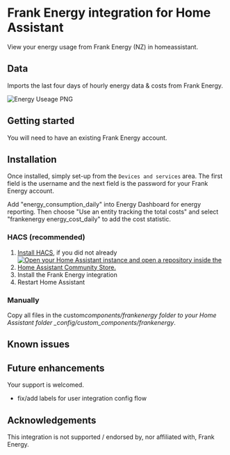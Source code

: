 # Frank Energy integration for Home Assistant

View your energy usage from Frank Energy (NZ) in homeassistant.

## Data

Imports the last four days of hourly energy data & costs from Frank Energy.

![Energy Useage PNG](/homeassistant-energy-graph.png "Energy Dashboard Reporting")

## Getting started

You will need to have an existing Frank Energy account.

## Installation

Once installed, simply set-up from the `Devices and services` area.
The first field is the username and the next field is the password for your Frank Energy account.

Add "energy_consumption_daily" into Energy Dashboard for energy reporting.
Then choose "Use an entity tracking the total costs" and select "frankenergy energy_cost_daily" to add the cost statistic.


### HACS (recommended)

1. [Install HACS](https://hacs.xyz/docs/setup/download), if you did not already
2. [![Open your Home Assistant instance and open a repository inside the Home Assistant Community Store.](https://my.home-assistant.io/badges/hacs_repository.svg)](https://my.home-assistant.io/redirect/hacs_repository/?owner=brunsy&repository=ha-frankenergy&category=integration)
3. Install the Frank Energy integration
4. Restart Home Assistant

### Manually

Copy all files in the custom*components/frankenergy folder to your Home Assistant folder \_config/custom_components/frankenergy*.

## Known issues

## Future enhancements

Your support is welcomed.

- fix/add labels for user integration config flow

## Acknowledgements

This integration is not supported / endorsed by, nor affiliated with, Frank Energy.
